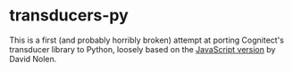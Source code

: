 # transducers-py

This is a first (and probably horribly broken) attempt at porting Cognitect's transducer library to Python, loosely based on the [JavaScript version](https://github.com/cognitect-labs/transducers-js) by David Nolen.
